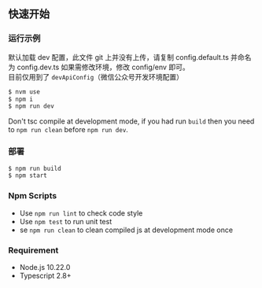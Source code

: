 ## 快速开始

### 运行示例

默认加载 dev 配置，此文件 git 上并没有上传，请复制 config.default.ts 并命名为 config.dev.ts
如果需修改环境，修改 config/env 即可。  
目前仅用到了 `devApiConfig`（微信公众号开发环境配置）

```bash
$ nvm use
$ npm i
$ npm run dev
```

Don't tsc compile at development mode, if you had run `build` then you need to `npm run clean` before `npm run dev`.

### 部署

```bash
$ npm run build
$ npm start
```

### Npm Scripts

- Use `npm run lint` to check code style
- Use `npm test` to run unit test
- se `npm run clean` to clean compiled js at development mode once

### Requirement

- Node.js 10.22.0
- Typescript 2.8+
